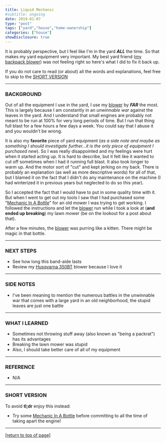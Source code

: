 ```yaml
---
title: Liquid Mechanic
#subtitle: ongoing
date: 2019-01-07
type: "post"
tags: ["yard","house","home-ownership"]
categories: ["house"]
showDisclosure: true
---
```


It is probably perspective, but I feel like I'm in the yard ***ALL*** the time.
So that makes my yard equipment very important.  My best yard friend
([my backpack blower](https://amzn.to/2CU7i2W)) was not feeling right so here's
what I did to fix it back up.<!--more-->

If you do not care to read (or about) all the words and explanations, feel free
to skip to the [SHORT VERSION](#tldr)

---

### BACKGROUND

Out of all the equipment I use in the yard, I use my
[blower](https://amzn.to/2CU7i2W) by ***FAR*** the most.  This is largely
because I am constantly in an *unwinnable war* against the leaves in the yard.
And I understand that small engines are probably not meant to be run at 100% for
very long periods of time.  But I run that thing full blast for a few hours a
few days a week.  You could say that I abuse it and you wouldn't be wrong.  

It is also my **favorite** piece of yard equipment (*as a side note and maybe as
something I should investigate further...it is the only piece of equipment I
purchased new*).  So I was really disappointed and my feelings were hurt when it
started acting up.  It is hard to describe, but it felt like it wanted to cut
off sometimes when I had it running full blast.  It also took longer to warm up.
And the motor sort of "cut" and kept jerking on my back.  There is probably an
explanation (as well as more descriptive words) for all of that, but I blamed it
on the fact that I didn't do any maintenance on the machine (I had winterized it
in previous years but neglected to do so this year).  

So I accepted the fact that I would have to put in some quality time with it.
But when I went to get out my tools I saw that I had purchased some
"[Mechanic In A Bottle](https://amzn.to/2Rwc5jm)" for an old mower I was trying
to get working.  I followed the instructions and let the
[blower](https://amzn.to/2CU7i2W) run while I took a look at (**and ended up
breaking**) my lawn mower (be on the lookout for a post about that).

After a few minutes, the [blower](https://amzn.to/2CU7i2W) was purring like a
kitten.  There might be magic in that bottle.

---

### NEXT STEPS

* See how long this band-aide lasts
* Review my [Husqvarna 350BT](https://amzn.to/2CU7i2W) blower because I love it

---

### SIDE NOTES

* I've been meaning to mention the numerous battles in the unwinnable war that
  comes with a large yard in an old neighborhood, the stupid leaves are just one
  battle

---

### WHAT I LEARNED

* Sometimes not throwing stuff away (also known as "being a packrat") has its
  advantages
* Breaking the lawn mower was stupid
* Also, I should take better care of all of my equipment

---

### REFERENCE

<div id="tldr"></div>

* N/A

---

### SHORT VERSION

To avoid **tl;dr** enjoy this instead:

* Try some [Mechanic In A Bottle](https://amzn.to/2Rwc5jm) before committing to
  all the time of taking apart the engine!

---

[[return to top of page]](#)
